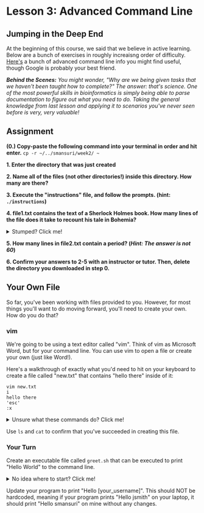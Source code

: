 # Lesson 3: Advanced Command Line

## Jumping in the Deep End

At the beginning of this course, we said that we believe in active learning. Below are a bunch of exercises in roughly increaisng order of difficulty. [Here's](/extras/2.1_AdvancedCommands.md) a bunch of advanced command line info you might find useful, though Google is probably your best friend.

***Behind the Scenes:** You might wonder, "Why are we being given tasks that we haven't been taught how to complete?" The answer: that's science. One of the most powerful skills in bioinformatics is simply being able to parse documentation to figure out what you need to do. Taking the general knowledge from last lesson and applying it to scenarios you've never seen before is very, very valuable!*

## Assignment

**(0.) Copy-paste the following command into your terminal in order and hit enter.**
`cp -r ~/../smansuri/week2/ ~`

**1. Enter the directory that was just created**

**2. Name all of the files (not other directories!) inside this directory. How many are there?**

**3. Execute the "instructions" file, and follow the prompts. (hint: `./instructions`)**

**4. file1.txt contains the text of a Sherlock Holmes book. How many lines of the file does it take to recount his tale in Bohemia?**
<details>
  <summary>Stumped? Click me!</summary>
    
  Does this command give you an idea of what you can search for?
  
  ```shell
  head -n 70 file1.txt | tail -n 22
  ```
</details>

**5. How many lines in file2.txt contain a period? (*Hint: The answer is not 60*)**

**6. Confirm your answers to 2-5 with an instructor or tutor. Then, delete the directory you downloaded in step 0.**

## Your Own File

So far, you've been working with files provided to you. However, for most things you'll want to do moving forward, you'll need to create your own. How do you do that?

### vim

We're going to be using a text editor called "vim". Think of vim as Microsoft Word, but for your command line. You can use vim to open a file or create your own (just like Word!).

Here's a walkthrough of exactly what you'd need to hit on your keyboard to create a file called "new.txt" that contains "hello there" inside of it:

```
vim new.txt
i
hello there
'esc'
:x
```

<details>
  <summary>Unsure what these commands do? Click me!</summary>
  
  1. `vim new.txt` - Open a file called new.txt in vim. If no file exists in the directory (true for us!) create a new one
  2. `i` - Moves you into insert mode (where you're actually allowed to type) 
  3. `hello there` - Adds text into the file
  4. `esc` - Moves out of insert mode
  5. `:x` - Saves and quits the file
</details>

Use `ls` and `cat` to confirm that you've succeeded in creating this file.

### Your Turn
Create an executable file called `greet.sh` that can be executed to print "Hello World" to the command line. 

<details>
  <summary>No idea where to start? Click me!</summary>
  
  Tackle these subproblems:
  1. What is an executable file?
  2. How do I make a file print "Hello World"?
  3. How can I execute a file?
  4. [Optional, depending on if #3 fails] How can I make a file executable?
</details>

Update your program to print "Hello [your_username]". This should NOT be hardcoded, meaning if your program prints "Hello jsmith" on your laptop, it should print "Hello smansuri" on mine without any changes.